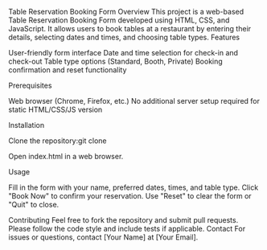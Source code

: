 Table Reservation Booking Form
Overview
This project is a web-based Table Reservation Booking Form developed using HTML, CSS, and JavaScript. It allows users to book tables at a restaurant by entering their details, selecting dates and times, and choosing table types.
Features

User-friendly form interface
Date and time selection for check-in and check-out
Table type options (Standard, Booth, Private)
Booking confirmation and reset functionality

Prerequisites

Web browser (Chrome, Firefox, etc.)
No additional server setup required for static HTML/CSS/JS version

Installation

Clone the repository:git clone <repository-url>


Open index.html in a web browser.

Usage

Fill in the form with your name, preferred dates, times, and table type.
Click "Book Now" to confirm your reservation.
Use "Reset" to clear the form or "Quit" to close.

Contributing
Feel free to fork the repository and submit pull requests. Please follow the code style and include tests if applicable.
Contact
For issues or questions, contact [Your Name] at [Your Email].
